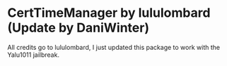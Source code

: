 # CertTimeManager by lululombard (Update by DaniWinter)

All credits go to lululombard, I just updated this package to work with the Yalu1011 jailbreak.